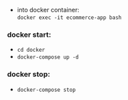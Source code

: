 - into docker container:\
`docker exec -it ecommerce-app bash`


### docker start:
 - `cd docker`
- `docker-compose up -d`

### docker stop:
- `docker-compose stop`

